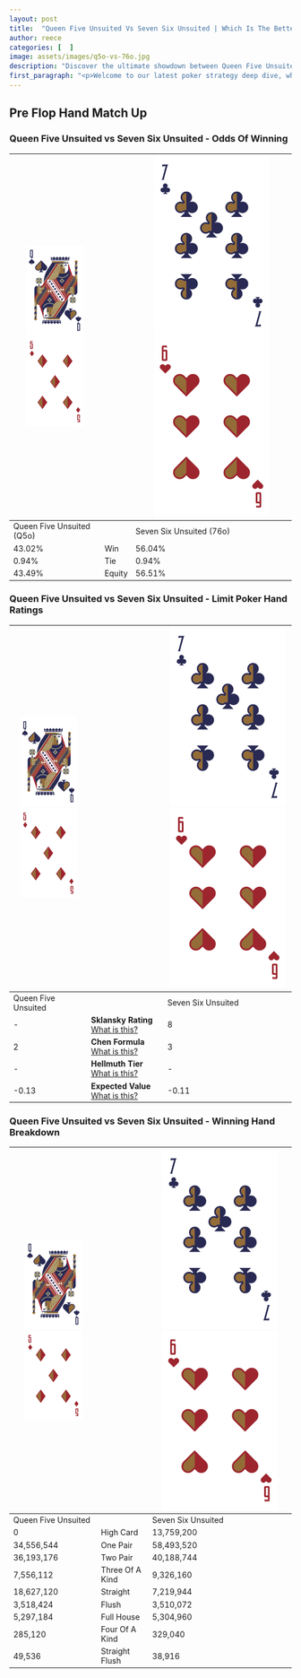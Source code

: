 ```yaml
---
layout: post
title:  "Queen Five Unsuited Vs Seven Six Unsuited | Which Is The Better Hand In Poker? A Complete Guide"
author: reece
categories: [  ]
image: assets/images/q5o-vs-76o.jpg
description: "Discover the ultimate showdown between Queen Five Unsuited and Seven Six Unsuited in poker! Uncover the odds, strategies, and scenarios where one hand triumphs over the other. Get ready to up your poker game with this thrilling analysis."
first_paragraph: "<p>Welcome to our latest poker strategy deep dive, where we're pitting two distinct hands against each other in a high-stakes showdown: Queen Five Unsuited vs Seven Six Unsuited.</p><p>In the dynamic world of poker, every decision counts, and knowing which hand holds the upper hand is key to your success at the table.</p><p>In this article, we'll dissect these two hands, explore the scenarios where one dominates the other, and equip you with the knowledge to make strategic choices that can tip the odds in your favor.</p><p>Get ready to unravel the intriguing dynamics of these poker hands and elevate your game to new heights.</p>"
---
```




[comment]: # (sp0)

## Pre Flop Hand Match Up

<div class="table hand-ratings" markdown="1"> 



### Queen Five Unsuited vs Seven Six Unsuited - Odds Of Winning


    
| ![image info](assets/images/hand1/Q.png) ![image info](assets/images/hand1/5o.png) |  | ![image info](assets/images/hand2/7.png) ![image info](assets/images/hand2/6o.png) |
| -------- | -------- | -------- |
| Queen Five Unsuited (Q5o) |  | Seven Six Unsuited (76o) |
| 43.02% | Win | 56.04% |
| 0.94% | Tie | 0.94% |
| 43.49% | Equity | 56.51% |




[comment]: # (sp1)



### Queen Five Unsuited vs Seven Six Unsuited - Limit Poker Hand Ratings


    
| ![image info](assets/images/hand1/Q.png) ![image info](assets/images/hand1/5o.png) |  | ![image info](assets/images/hand2/7.png) ![image info](assets/images/hand2/6o.png) |
| -------- | -------- | -------- |
| Queen Five Unsuited |  | Seven Six Unsuited |
| - | **Sklansky Rating** [What is this?](/sklansky-rating-explained) | 8 |
| 2 | **Chen Formula** [What is this?](/chen-formula-explained) | 3 |
| - | **Hellmuth Tier** [What is this?](/Hellmuth-tier-explained) | - |
| -0.13 | **Expected Value** [What is this?](/expected-value-explained) | -0.11 |




[comment]: # (sp2)



### Queen Five Unsuited vs Seven Six Unsuited - Winning Hand Breakdown


    
| ![image info](assets/images/hand1/Q.png) ![image info](assets/images/hand1/5o.png) |  | ![image info](assets/images/hand2/7.png) ![image info](assets/images/hand2/6o.png) |
| -------- | -------- | -------- |
| Queen Five Unsuited |  | Seven Six Unsuited |
| 0 | High Card | 13,759,200 |
| 34,556,544 | One Pair | 58,493,520 |
| 36,193,176 | Two Pair | 40,188,744 |
| 7,556,112 | Three Of A Kind | 9,326,160 |
| 18,627,120 | Straight | 7,219,944 |
| 3,518,424 | Flush | 3,510,072 |
| 5,297,184 | Full House | 5,304,960 |
| 285,120 | Four Of A Kind | 329,040 |
| 49,536 | Straight Flush | 38,916 |




[comment]: # (sp3)



</div>

[comment]: # (sp4)



[comment]: # (sp5)

